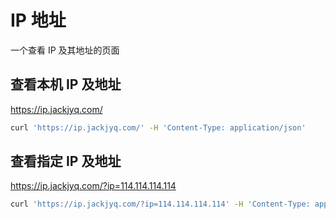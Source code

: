 # IP 地址

一个查看 IP 及其地址的页面

## 查看本机 IP 及地址

https://ip.jackjyq.com/

```bash
curl 'https://ip.jackjyq.com/' -H 'Content-Type: application/json'
```

## 查看指定 IP 及地址

https://ip.jackjyq.com/?ip=114.114.114.114

```bash
curl 'https://ip.jackjyq.com/?ip=114.114.114.114' -H 'Content-Type: application/json'
```
